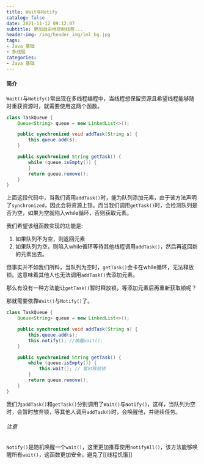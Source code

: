 ```yaml
---
title: Wait与Notify
catalog: false
date: 2021-11-12 09:12:07
subtitle: 更加自由地控制线程...
header-img: /img/header_img/lml_bg.jpg
tags:
- Java 基础
- 多线程
categories:
- Java 基础
---
```



#### 简介

`Wait()`与`Notify()`常出现在多线程编程中，当线程想保留资源且希望线程能够随时重获资源时，就需要使用这两个函数。

```java
class TaskQueue {
    Queue<String> queue = new LinkedList<>();

    public synchronized void addTask(String s) {
        this.queue.add(s);
    }

    public synchronized String getTask() {
        while (queue.isEmpty()) {
        }
        return queue.remove();
    }
}
```
上面这段代码中，当我们调用`addTask()`时，能为队列添加元素，由于该方法声明了`synchronized`，因此会将资源上锁。而当我们调用`getTask()`时，会检测队列是否为空，如果为空就陷入while循环，否则获取元素。

我们希望该组函数实现的功能是:
1. 如果队列不为空，则返回元素
2. 如果队列为空，则陷入while循环等待其他线程调用`addTask()`，然后再返回新的元素出去。

但事实并不如我们所料，当队列为空时，`getTask()`会卡在while循环，无法释放锁。这意味着其他人也无法调用`addTask()`去添加元素。

那么有没有一种方法能让`getTask()`暂时释放锁，等添加元素后再重新获取锁呢？

那就需要依靠`Wait()`与`Notify()`了。

```java
class TaskQueue {
    Queue<String> queue = new LinkedList<>();

    public synchronized void addTask(String s) {
        this.queue.add(s);
		this.notify(); //唤醒wait();
    }

    public synchronized String getTask() {
        while (queue.isEmpty()) {
			this.wait(); // 暂时释放锁
        }
        return queue.remove();
    }
}
```

我们为`addTask()`和`getTask()`分别调用了`Wait()`与`Notify()`，这样，当队列为空时，会暂时放弃锁，等其他人调用`addTask()`时，会唤醒他，并继续任务。

###### 注意
`Notify()`是随机唤醒一个`wait()`，这里更加推荐使用`notifyAll()`，该方法能够唤醒所有`wait()`，这函数更加安全，避免了[[线程饥饿]]